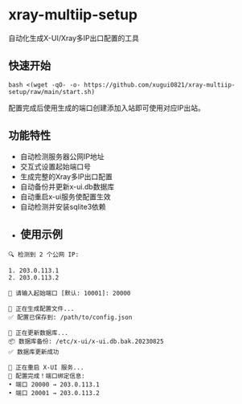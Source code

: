 # xray-multiip-setup

自动化生成X-UI/Xray多IP出口配置的工具

## 快速开始
```
bash <(wget -qO- -o- https://github.com/xugui0821/xray-multiip-setup/raw/main/start.sh)
```

配置完成后使用生成的端口创建添加入站即可使用对应IP出站。


## 功能特性

- 自动检测服务器公网IP地址
- 交互式设置起始端口号
- 生成完整的Xray多IP出口配置
- 自动备份并更新x-ui.db数据库
- 自动重启x-ui服务使配置生效
- 自动检测并安装sqlite3依赖
- ## 使用示例
```
🔍 检测到 2 个公网 IP:

1. 203.0.113.1
2. 203.0.113.2

📌 请输入起始端口 [默认: 10001]: 20000

🔄 正在生成配置文件...
✅ 配置已保存到: /path/to/config.json

🔧 正在更新数据库...
📦 数据库备份: /etc/x-ui/x-ui.db.bak.20230825
✅ 数据库更新成功

🔄 正在重启 X-UI 服务...
🎉 配置完成！端口绑定信息:
• 端口 20000 → 203.0.113.1
• 端口 20001 → 203.0.113.2
```

